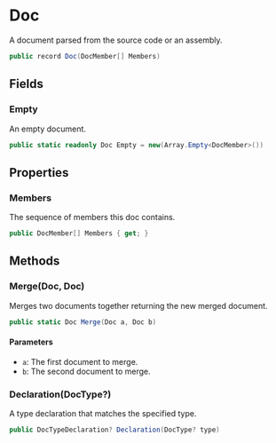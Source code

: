 # Doc
A document parsed from the source code or an assembly.

```cs
public record Doc(DocMember[] Members)
```

## Fields
### Empty
An empty document.

```cs
public static readonly Doc Empty = new(Array.Empty<DocMember>())
```

## Properties
### Members
The sequence of members this doc contains.

```cs
public DocMember[] Members { get; }
```

## Methods
### Merge(Doc, Doc)
Merges two documents together returning the new merged document.

```cs
public static Doc Merge(Doc a, Doc b)
```

#### Parameters
- `a`: The first document to merge.
- `b`: The second document to merge.

### Declaration(DocType?<DocType>)
A type declaration that matches the specified type.

```cs
public DocTypeDeclaration? Declaration(DocType? type)
```

